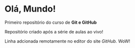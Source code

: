 # Olá, Mundo!
 Primeiro repositório do curso de **Git e GitHub**

 Repositório criado após a série de aulas ao vivo! 

Linha adcionada remotamente no editor do site *GitHub.* WoW!
